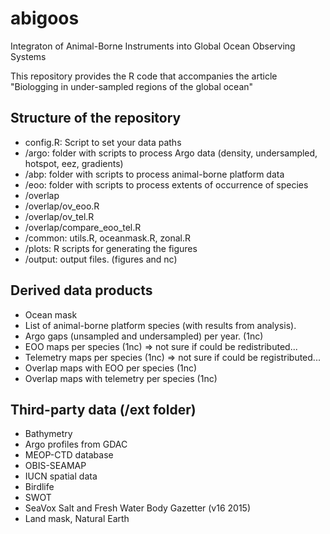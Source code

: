 # abigoos
Integraton of Animal-Borne Instruments into Global Ocean Observing Systems

This repository provides the R code that accompanies the article "Biologging in under-sampled regions of the global ocean"



## Structure of the repository

* config.R: Script to set your data paths
* /argo: folder with scripts to process Argo data (density, undersampled, hotspot, eez, gradients)
* /abp: folder with scripts to process animal-borne platform data
* /eoo: folder with scripts to process extents of occurrence of species
* /overlap
* /overlap/ov_eoo.R
* /overlap/ov_tel.R
* /overlap/compare_eoo_tel.R
* /common: utils.R, oceanmask.R, zonal.R
* /plots: R scripts for generating the figures
* /output: output files. (figures and nc)


## Derived data products
* Ocean mask
* List of animal-borne platform species (with results from analysis). 
* Argo gaps (unsampled and undersampled) per year. (1nc)
* EOO maps per species (1nc) => not sure if could be redistributed...
* Telemetry maps per species (1nc) => not sure if could be registributed...
* Overlap maps with EOO per species (1nc)
* Overlap maps with telemetry per species (1nc)


## Third-party data (/ext folder)
* Bathymetry
* Argo profiles from GDAC
* MEOP-CTD database
* OBIS-SEAMAP
* IUCN spatial data
* Birdlife
* SWOT
* SeaVox Salt and Fresh Water Body Gazetter (v16 2015)
* Land mask, Natural Earth
